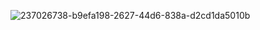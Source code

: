 
![237026738-b9efa198-2627-44d6-838a-d2cd1da5010b](https://github.com/hagarabobakr/Face_anonymizer/assets/84254977/0d0896e3-d3f4-4639-9153-05c1e68f663f)
